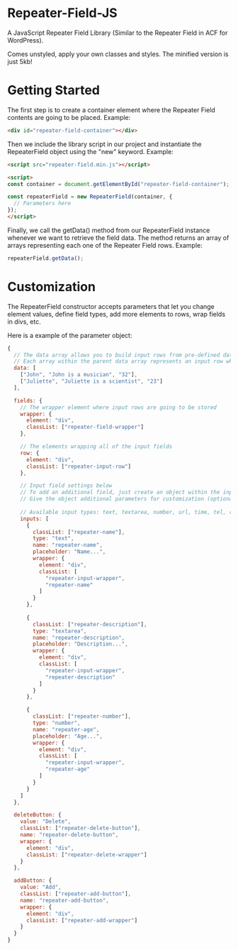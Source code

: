 # Repeater-Field-JS
A JavaScript Repeater Field Library (Similar to the Repeater Field in ACF for WordPress).

Comes unstyled, apply your own classes and styles. The minified version is just 5kb!

# Getting Started
The first step is to create a container element where the Repeater Field contents are going to be placed. Example:

```html
<div id="repeater-field-container"></div>
```

Then we include the library script in our project and instantiate the RepeaterField object using the "new" keyword. Example:

```html
<script src="repeater-field.min.js"></script>

<script>
const container = document.getElementById("repeater-field-container");

const repeaterField = new RepeaterField(container, {
  // Parameters here
});
</script>
```

Finally, we call the getData() method from our RepeaterField instance whenever we want to retrieve the field data. The method returns an array of arrays representing each one of the Repeater Field rows. Example:

```javascript
repeaterField.getData();
```

# Customization
The RepeaterField constructor accepts parameters that let you change element values, define field types, add more elements to rows, wrap fields in divs, etc.

Here is a example of the parameter object:

```javascript
{
  // The data array allows you to build input rows from pre-defined data (useful when the data is being retrieved from the database)
  // Each array within the parent data array represents an input row where input values are represented by strings
  data: [
    ["John", "John is a musician", "32"],
    ["Juliette", "Juliette is a scientist", "23"]
  ],

  fields: {
    // The wrapper element where input rows are going to be stored
    wrapper: {
      element: "div",
      classList: ["repeater-field-wrapper"]
    },

    // The elements wrapping all of the input fields
    row: {
      element: "div",
      classList: ["repeater-input-row"]
    },

    // Input field settings below
    // To add an additional field, just create an object within the inputs array
    // Give the object additional parameters for customization (optional)
    
    // Available input types: text, textarea, number, url, time, tel, range, password, month, email, datetime-local, date, color
    inputs: [
      {
        classList: ["repeater-name"],
        type: "text",
        name: "repeater-name",
        placeholder: "Name...",
        wrapper: {
          element: "div",
          classList: [
            "repeater-input-wrapper",
            "repeater-name"
          ]
        }
      },
  
      {
        classList: ["repeater-description"],
        type: "textarea",
        name: "repeater-description",
        placeholder: "Description...",
        wrapper: {
          element: "div",
          classList: [
            "repeater-input-wrapper",
            "repeater-description"
          ]
        }
      },

      {
        classList: ["repeater-number"],
        type: "number",
        name: "repeater-age",
        placeholder: "Age...",
        wrapper: {
          element: "div",
          classList: [
            "repeater-input-wrapper",
            "repeater-age"
          ]
        }
      }
    ]
  },

  deleteButton: {
    value: "Delete",
    classList: ["repeater-delete-button"],
    name: "repeater-delete-button",
    wrapper: {
      element: "div",
      classList: ["repeater-delete-wrapper"]
    }
  },

  addButton: {
    value: "Add",
    classList: ["repeater-add-button"],
    name: "repeater-add-button",
    wrapper: {
      element: "div",
      classList: ["repeater-add-wrapper"]
    }
  }
}
```
